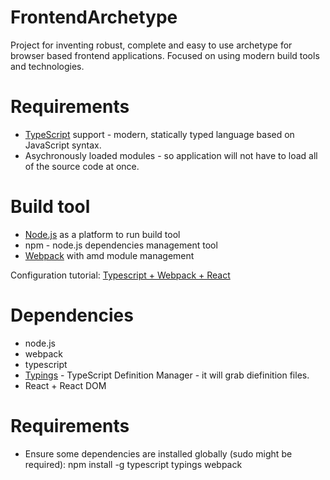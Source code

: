 # FrontendArchetype
Project for inventing robust, complete and easy to use archetype for browser based frontend applications. Focused on using modern build tools and technologies.

# Requirements
- [TypeScript](https://www.typescriptlang.org/) support - modern, statically typed language based on JavaScript syntax.
- Asychronously loaded modules - so application will not have to load all of the source code at once.

# Build tool
- [Node.js](https://nodejs.org/en/) as a platform to run build tool
- npm - node.js dependencies management tool
- [Webpack](https://webpack.github.io/) with amd module management

Configuration tutorial: [Typescript + Webpack + React](https://www.typescriptlang.org/docs/handbook/react-&-webpack.html)

# Dependencies
- node.js
- webpack
- typescript
- [Typings](https://github.com/typings/typings) - TypeScript Definition Manager - it will grab diefinition files.
- React + React DOM

# Requirements
- Ensure some dependencies are installed globally (sudo might be required):
 npm install -g typescript typings webpack
